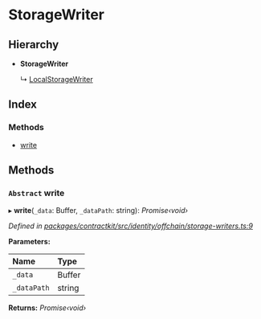 # StorageWriter

## Hierarchy

* **StorageWriter**

  ↳ [LocalStorageWriter](../classes/_identity_offchain_storage_writers_.localstoragewriter.md)

## Index

### Methods

* [write](../classes/_identity_offchain_storage_writers_.storagewriter.md#abstract-write)

## Methods

### `Abstract` write

▸ **write**\(`_data`: Buffer, `_dataPath`: string\): _Promise‹void›_

_Defined in_ [_packages/contractkit/src/identity/offchain/storage-writers.ts:9_](https://github.com/celo-org/celo-monorepo/blob/master/packages/contractkit/src/identity/offchain/storage-writers.ts#L9)

**Parameters:**

| Name | Type |
| :--- | :--- |
| `_data` | Buffer |
| `_dataPath` | string |

**Returns:** _Promise‹void›_

